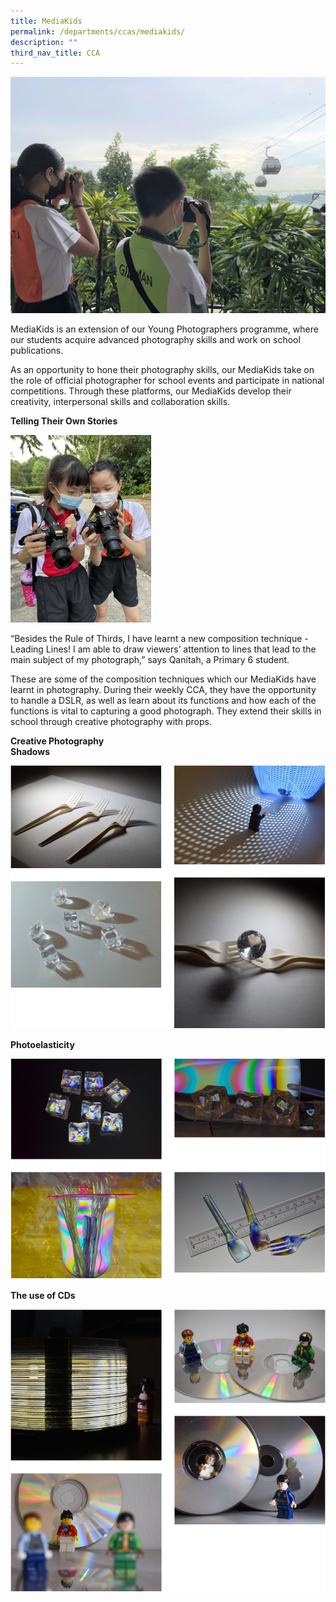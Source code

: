 ```yaml
---
title: MediaKids
permalink: /departments/ccas/mediakids/
description: ""
third_nav_title: CCA
---
```

![](/images/IMG_6174-2-2048x1536.jpg)

<p>MediaKids is an extension of our Young Photographers programme, where our students acquire advanced photography skills and work on school publications.</p>
<p>As an opportunity to hone their photography skills, our MediaKids take on the role of official photographer for school events and participate in national competitions. Through these platforms, our MediaKids develop their creativity, interpersonal skills and collaboration skills.</p>
<p><strong>Telling Their Own Stories</strong></p>

![](/images/mediakids1.jpg)

<p>&ldquo;Besides the Rule of Thirds, I have learnt a new composition technique - Leading Lines! I am able to draw viewers&rsquo; attention to lines that lead to the main subject of my photograph,&rdquo; says Qanitah, a Primary 6 student.</p>
<p>These are some of the composition techniques which our MediaKids have learnt in photography. During their weekly CCA, they have the opportunity to handle a DSLR, as well as learn about its functions and how each of the functions is vital to capturing a good photograph. They extend their skills in school&nbsp;through creative photography with props.</p>
<p><strong>Creative Photography<br /></strong><strong>Shadows</strong></p>

![](/images/mediakids2.png)

<p><strong>Photoelasticity</strong><p>
	
![](/images/mediakids3.png)
	
<p><strong>The use of CDs</strong><p>
	
![](/images/mediakids4.png)